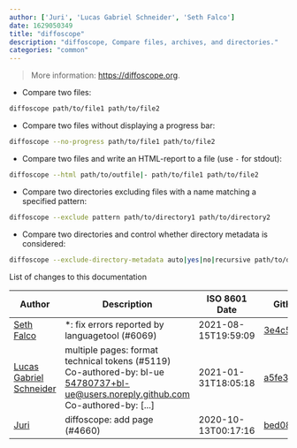 ```yaml
---
author: ['Juri', 'Lucas Gabriel Schneider', 'Seth Falco']
date: 1629050349
title: "diffoscope"
description: "diffoscope, Compare files, archives, and directories."
categories: "common"
---
```

> More information: <https://diffoscope.org>.

- Compare two files:

```bash
diffoscope path/to/file1 path/to/file2
```

- Compare two files without displaying a progress bar:

```bash
diffoscope --no-progress path/to/file1 path/to/file2
```

- Compare two files and write an HTML-report to a file (use `-` for stdout):

```bash
diffoscope --html path/to/outfile|- path/to/file1 path/to/file2
```

- Compare two directories excluding files with a name matching a specified pattern:

```bash
diffoscope --exclude pattern path/to/directory1 path/to/directory2
```

- Compare two directories and control whether directory metadata is considered:

```bash
diffoscope --exclude-directory-metadata auto|yes|no|recursive path/to/directory1 path/to/directory2
```
List of changes to this documentation


Author | Description | ISO 8601 Date | GitHub link
------|-----|-----|-----
[Seth Falco](mailto:seth@falco.fun) | *: fix errors reported by languagetool (#6069) | 2021-08-15T19:59:09 | [3e4c519004a4](https://github.com/tldr-pages/tldr/commit/3e4c519004a471c861cdc609fd7239ee3355671c)
[Lucas Gabriel Schneider](mailto:casdpa@gmail.com) | multiple pages: format technical tokens (#5119) Co-authored-by: bl-ue <54780737+bl-ue@users.noreply.github.com> Co-authored-by: [...] | 2021-01-31T18:05:18 | [a5fe31bc47ae](https://github.com/tldr-pages/tldr/commit/a5fe31bc47aece3efa5e66b52b3cf384f27d5d72)
[Juri](mailto:juri.dispan@posteo.net) | diffoscope: add page (#4660) | 2020-10-13T00:17:16 | [bed0832734a2](https://github.com/tldr-pages/tldr/commit/bed0832734a28ce6d2cf9ea7fdaf2bb583c58614)

